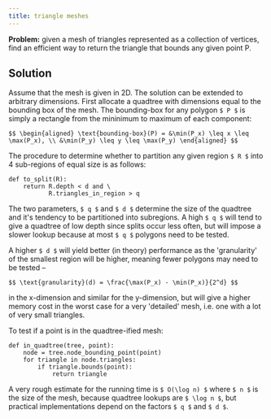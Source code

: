 ```yaml
---
title: triangle meshes
---
```


**Problem:** given a mesh of triangles represented as a collection of
vertices, find an efficient way to return the triangle that bounds any
given point P.

## Solution

Assume that the mesh is given in 2D. The solution can be extended to
arbitrary dimensions. First allocate a quadtree with dimensions equal
to the bounding box of the mesh. The bounding-box for any polygon `$ P $`
is simply a rectangle from the mininimum to maximum of each component:

`$$
\begin{aligned}
\text{bounding-box}(P) = &\min(P_x) \leq x \leq \max(P_x), \\
                         &\min(P_y) \leq y \leq \max(P_y)
\end{aligned}
$$`

The procedure to determine whether to partition any given region `$ R $`
into 4 sub-regions of equal size is as follows:

```
def to_split(R):
    return R.depth < d and \
           R.triangles_in_region > q
```

The two parameters, `$ q $` and `$ d $` determine the size of the quadtree
and it's tendency to be partitioned into subregions. A high `$ q $` will
tend to give a quadtree of low depth since splits occur less often, but
will impose a slower lookup because at most `$ q $` polygons need to be
tested.

A higher `$ d $` will yield better (in theory) performance as the
'granularity' of the smallest region will be higher, meaning fewer
polygons may need to be tested –

`$$
\text{granularity}(d) = \frac{\max(P_x) - \min(P_x)}{2^d}
$$`

in the x-dimension and similar for the y-dimension, but will give a higher
memory cost in the worst case for a very 'detailed' mesh, i.e. one with
a lot of very small triangles.

To test if a point is in the quadtree-ified mesh:

```
def in_quadtree(tree, point):
    node = tree.node_bounding_point(point)
    for triangle in node.triangles:
        if triangle.bounds(point):
            return triangle
```

A very rough estimate for the running time is `$ O(\log n) $` where `$ n $`
is the size of the mesh, because quadtree lookups are `$ \log n $`, but
practical implementations depend on the factors `$ q $` and `$ d $`.
